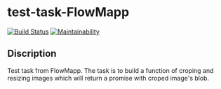 # test-task-FlowMapp

[![Build Status](https://travis-ci.com/ksbulgakov/test-task-FlowMapp.svg?branch=master)](https://travis-ci.com/ksbulgakov/test-task-FlowMapp)
[![Maintainability](https://api.codeclimate.com/v1/badges/2859eb48fdf6a9b58362/maintainability)](https://codeclimate.com/github/ksbulgakov/test-task-FlowMapp/maintainability)

## Discription

Test task from FlowMapp.
The task is to build a function of croping and resizing images which will return a promise with croped image's blob.
